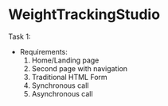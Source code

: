 # WeightTrackingStudio

Task 1:
- Requirements:
  1.	Home/Landing page
  2.	Second page with navigation
  3.	Traditional HTML Form 
  4.	Synchronous call
  5.	Asynchronous call 
